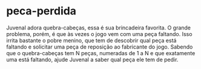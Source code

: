 # peca-perdida
Juvenal adora quebra-cabeças, essa é sua brincadeira favorita. 
O grande problema, porém, é que às vezes o jogo vem com uma peça faltando. 
Isso irrita bastante o pobre menino, que tem de descobrir qual peça está faltando 
e solicitar uma peça de reposição ao fabricante do jogo. Sabendo que o quebra-cabeças 
tem N peças, numeradas de 1 a N e que exatamente uma está faltando, ajude Juvenal a saber qual peça ele tem de pedir.
